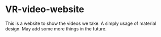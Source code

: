 # VR-video-website

This is a website to show the videos we take.
A simply usage of material design. May add some more things in the future.